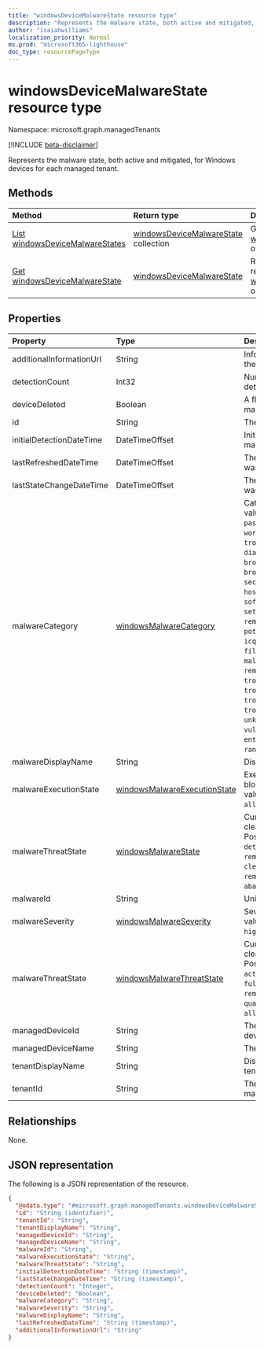 ```yaml
---
title: "windowsDeviceMalwareState resource type"
description: "Represents the malware state, both active and mitigated, for Windows devices for each managed tenant."
author: "isaiahwilliams"
localization_priority: Normal
ms.prod: "microsoft365-lighthouse"
doc_type: resourcePageType
---
```


# windowsDeviceMalwareState resource type

Namespace: microsoft.graph.managedTenants

[!INCLUDE [beta-disclaimer](../../includes/beta-disclaimer.md)]

Represents the malware state, both active and mitigated, for Windows devices for each managed tenant.

## Methods
|Method|Return type|Description|
|:---|:---|:---|
|[List windowsDeviceMalwareStates](../api/managedTenants-windowsdevicemalwarestate-list.md)|[windowsDeviceMalwareState](../resources/managedTenants-windowsdevicemalwarestate.md) collection|Get a list of the [windowsDeviceMalwareState](../resources/managedTenants-windowsdevicemalwarestate.md) objects and their properties.|
|[Get windowsDeviceMalwareState](../api/managedTenants-windowsdevicemalwarestate-get.md)|[windowsDeviceMalwareState](../resources/managedTenants-windowsdevicemalwarestate.md)|Read the properties and relationships of a [windowsDeviceMalwareState](../resources/managedTenants-windowsdevicemalwarestate.md) object.|

## Properties
|Property|Type|Description|
|:---|:---|:---|
|additionalInformationUrl|String|Information URL to learn more about the malware.|
|detectionCount|Int32|Number of times the malware is detected.|
|deviceDeleted|Boolean|A flag indicating whether the managed device has been deleted.|
|id|String|The unique identifier for this entity.|
|initialDetectionDateTime|DateTimeOffset|Initial detection datetime of the malware.|
|lastRefreshedDateTime|DateTimeOffset|The last time the data for this entity was updated.|
|lastStateChangeDateTime|DateTimeOffset|The last time this particular threat was changed.|
|malwareCategory|[windowsMalwareCategory](../resources/intune-devices-windowsmalwarecategory.md)|Category of the malware. Possible values are: `invalid`, `adware`, `spyware`, `passwordStealer`, `trojanDownloader`, `worm`, `backdoor`, `remoteAccessTrojan`, `trojan`, `emailFlooder`, `keylogger`, `dialer`, `monitoringSoftware`, `browserModifier`, `cookie`, `browserPlugin`, `aolExploit`, `nuker`, `securityDisabler`, `jokeProgram`, `hostileActiveXControl`, `softwareBundler`, `stealthNotifier`, `settingsModifier`, `toolBar`, `remoteControlSoftware`, `trojanFtp`, `potentialUnwantedSoftware`, `icqExploit`, `trojanTelnet`, `exploit`, `filesharingProgram`, `malwareCreationTool`, `remote_Control_Software`, `tool`, `trojanDenialOfService`, `trojanDropper`, `trojanMassMailer`, `trojanMonitoringSoftware`, `trojanProxyServer`, `virus`, `known`, `unknown`, `spp`, `behavior`, `vulnerability`, `policy`, `enterpriseUnwantedSoftware`, `ransom`, `hipsRule`.|
|malwareDisplayName|String|Display name of the malware threat.|
|malwareExecutionState|[windowsMalwareExecutionState](../resources/intune-devices-windowsmalwareexecutionstate.md)|Execution status of the malware like blocked/executing etc. Possible values are: `unknown`, `blocked`, `allowed`, `running`, `notRunning`.|
|malwareThreatState|[windowsMalwareState](../resources/intune-devices-windowsmalwarestate.md)|Current status of the malware like cleaned/quarantined/allowed etc. Possible values are: `unknown`, `detected`, `cleaned`, `quarantined`, `removed`, `allowed`, `blocked`, `cleanFailed`, `quarantineFailed`, `removeFailed`, `allowFailed`, `abandoned`, `blockFailed`.|
|malwareId|String|Unique identifier of the malware.|
|malwareSeverity|[windowsMalwareSeverity](../resources/intune-devices-windowsmalwareseverity.md)|Severity of the malware. Possible values are: `unknown`, `low`, `moderate`, `high`, `severe`.|
|malwareThreatState|[windowsMalwareThreatState](../resources/intune-devices-windowsmalwarethreatstate.md)|Current status of the malware like cleaned/quarantined/allowed etc. Possible values are: `active`, `actionFailed`, `manualStepsRequired`, `fullScanRequired`, `rebootRequired`, `remediatedWithNonCriticalFailures`, `quarantined`, `removed`, `cleaned`, `allowed`, `noStatusCleared`.|
|managedDeviceId|String|The identifier of the managed device.|
|managedDeviceName|String|The name of the managed device.|
|tenantDisplayName|String|Display name for the managed tenant.|
|tenantId|String|The unique identifier for the managed tenant.|

## Relationships
None.

## JSON representation
The following is a JSON representation of the resource.
<!-- {
  "blockType": "resource",
  "keyProperty": "id",
  "@odata.type": "microsoft.graph.managedTenants.windowsDeviceMalwareState",
  "openType": true
}
-->
``` json
{
  "@odata.type": "#microsoft.graph.managedTenants.windowsDeviceMalwareState",
  "id": "String (identifier)",
  "tenantId": "String",
  "tenantDisplayName": "String",
  "managedDeviceId": "String",
  "managedDeviceName": "String",
  "malwareId": "String",
  "malwareExecutionState": "String",
  "malwareThreatState": "String",
  "initialDetectionDateTime": "String (timestamp)",
  "lastStateChangeDateTime": "String (timestamp)",
  "detectionCount": "Integer",
  "deviceDeleted": "Boolean",
  "malwareCategory": "String",
  "malwareSeverity": "String",
  "malwareDisplayName": "String",
  "lastRefreshedDateTime": "String (timestamp)",
  "additionalInformationUrl": "String"
}
```

